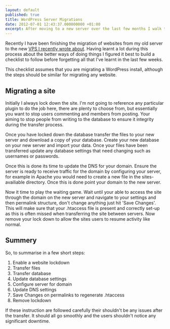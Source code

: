 ```yaml
---
layout: default
published: true
title: WordPress Server Migrations
date: 2012-07-01 12:43:37.000000000 +01:00
excerpt: After moving to a new server over the last few months I walk through a "bullet-proof" set of steps to migrate WordPress installations between servers with minimal downtime. 
---
```

Recently I have been finishing the migration of websites from my old server to the new [VPS I recently wrote about](http://danielgroves.net/2012/06/starting-out-with-a-vps/). Having learnt a lot during this process about the better ways of doing things I figured it best to build a checklist to follow before forgetting all that I've learnt in the last few weeks.

This checklist assumes that you are migrating a WordPress install, although the steps should be similar for migrating any website.

## Migrating a site

Initially I always lock down the site. I'm not going to reference any particular plugin to do the job here, there are plenty to choose from, but essentially you want to stop users commenting and members from posting. Your aiming to stop people from writing to the database to ensure it integrity during the transfer process.

Once you have locked down the database transfer the files to your new server and download a copy of your database. Create your new database on your new server and import your data. Once your files have been transferred update any database settings that need changing such as usernames or passwords.

Once this is done its time to update the DNS for your domain. Ensure the server is ready to receive traffic for the domain by configuring your server, for example in Apache you would need to create a new file in the sites-availiable directory. Once this is done point your domain to the new server.

Now it time to play the waiting game. Wait until your able to access the site through the domain on the new server and navigate to your settings and then permalink structure, don't change anything just hit 'Save Changes'. This will make sure that your .htaccess file is present and correctly set-up as this is often missed when transferring the site between servers. Now remove your lock down to allow the sites users to resume activity like normal.

## Summery

So, to summarise in a few short steps:

1) Enable a website lockdown
1) Transfer files
1) Transfer database
1) Update database settings
1) Configure server for domain
1) Update DNS settings
1) Save Changes on permalinks to regenerate .htaccess
1) Remove lockdown

If these instruction are followed carefully their shouldn't be any issues after the transfer. It should all go smoothly and the users shouldn't notice any significant downtime.
